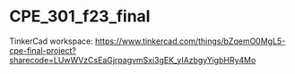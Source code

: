 # CPE_301_f23_final

TinkerCad workspace: https://www.tinkercad.com/things/bZqemO0MgL5-cpe-final-project?sharecode=LUwWVzCsEaGjrpagvmSxi3gEK_yIAzbgyYigbHRy4Mo